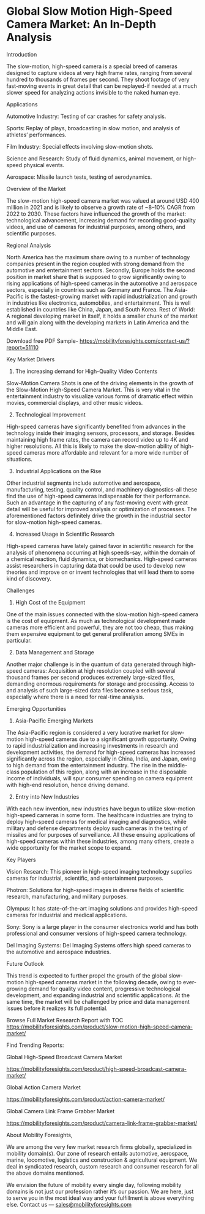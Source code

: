 # Global Slow Motion High-Speed Camera Market: An In-Depth Analysis

Introduction

The slow-motion, high-speed camera is a special breed of cameras designed to capture videos at very high frame rates, ranging from several hundred to thousands of frames per second. They shoot footage of very fast-moving events in great detail that can be replayed-if needed at a much slower speed for analyzing actions invisible to the naked human eye.

Applications

Automotive Industry: Testing of car crashes for safety analysis.

Sports: Replay of plays, broadcasting in slow motion, and analysis of athletes’ performances.

Film Industry: Special effects involving slow-motion shots.

Science and Research: Study of fluid dynamics, animal movement, or high-speed physical events.

Aerospace: Missile launch tests, testing of aerodynamics.

Overview of the Market

The slow-motion high-speed camera market was valued at around USD 400 million in 2021 and is likely to observe a growth rate of ~8–10% CAGR from 2022 to 2030. These factors have influenced the growth of the market: technological advancement, increasing demand for recording good-quality videos, and use of cameras for industrial purposes, among others, and scientific purposes.

Regional Analysis

North America has the maximum share owing to a number of technology companies present in the region coupled with strong demand from the automotive and entertainment sectors. Secondly, Europe holds the second position in market share that is supposed to grow significantly owing to rising applications of high-speed cameras in the automotive and aerospace sectors, especially in countries such as Germany and France. The Asia-Pacific is the fastest-growing market with rapid industrialization and growth in industries like electronics, automobiles, and entertainment. This is well established in countries like China, Japan, and South Korea. Rest of World: A regional developing market in itself, it holds a smaller chunk of the market and will gain along with the developing markets in Latin America and the Middle East.

Download free PDF Sample- https://mobilityforesights.com/contact-us/?report=51110

Key Market Drivers

1. The increasing demand for High-Quality Video Contents

Slow-Motion Camera Shots is one of the driving elements in the growth of the Slow-Motion High-Speed Camera Market. This is very vital in the entertainment industry to visualize various forms of dramatic effect within movies, commercial displays, and other music videos.

2. Technological Improvement

High-speed cameras have significantly benefited from advances in the technology inside their imaging sensors, processors, and storage. Besides maintaining high frame rates, the camera can record video up to 4K and higher resolutions. All this is likely to make the slow-motion ability of high-speed cameras more affordable and relevant for a more wide number of situations.

3. Industrial Applications on the Rise

Other industrial segments include automotive and aerospace, manufacturing, testing, quality control, and machinery diagnostics-all these find the use of high-speed cameras indispensable for their performance. Such an advantage in the capturing of any fast-moving event with great detail will be useful for improved analysis or optimization of processes. The aforementioned factors definitely drive the growth in the industrial sector for slow-motion high-speed cameras.

4. Increased Usage in Scientific Research

High-speed cameras have lately gained favor in scientific research for the analysis of phenomena occurring at high speeds-say, within the domain of a chemical reaction, fluid dynamics, or biomechanics. High-speed cameras assist researchers in capturing data that could be used to develop new theories and improve on or invent technologies that will lead them to some kind of discovery.

Challenges

1. High Cost of the Equipment

One of the main issues connected with the slow-motion high-speed camera is the cost of equipment. As much as technological development made cameras more efficient and powerful, they are not too cheap, thus making them expensive equipment to get general proliferation among SMEs in particular.

2. Data Management and Storage

Another major challenge is in the quantum of data generated through high-speed cameras: Acquisition at high resolution coupled with several thousand frames per second produces extremely large-sized files, demanding enormous requirements for storage and processing. Access to and analysis of such large-sized data files become a serious task, especially where there is a need for real-time analysis.

Emerging Opportunities

1. Asia-Pacific Emerging Markets

The Asia-Pacific region is considered a very lucrative market for slow-motion high-speed cameras due to a significant growth opportunity. Owing to rapid industrialization and increasing investments in research and development activities, the demand for high-speed cameras has increased significantly across the region, especially in China, India, and Japan, owing to high demand from the entertainment industry. The rise in the middle-class population of this region, along with an increase in the disposable income of individuals, will spur consumer spending on camera equipment with high-end resolution, hence driving demand.

2. Entry into New Industries

With each new invention, new industries have begun to utilize slow-motion high-speed cameras in some form. The healthcare industries are trying to deploy high-speed cameras for medical imaging and diagnostics, while military and defense departments deploy such cameras in the testing of missiles and for purposes of surveillance. All these ensuing applications of high-speed cameras within these industries, among many others, create a wide opportunity for the market scope to expand.

Key Players

Vision Research: This pioneer in high-speed imaging technology supplies cameras for industrial, scientific, and entertainment purposes.

Photron: Solutions for high-speed images in diverse fields of scientific research, manufacturing, and military purposes.

Olympus: It has state-of-the-art imaging solutions and provides high-speed cameras for industrial and medical applications.

Sony: Sony is a large player in the consumer electronics world and has both professional and consumer versions of high-speed camera technology.

Del Imaging Systems: Del Imaging Systems offers high speed cameras to the automotive and aerospace industries.

Future Outlook

This trend is expected to further propel the growth of the global slow-motion high-speed cameras market in the following decade, owing to ever-growing demand for quality video content, progressive technological development, and expanding industrial and scientific applications. At the same time, the market will be challenged by price and data management issues before it realizes its full potential.

Browse Full Market Research Report with TOC https://mobilityforesights.com/product/slow-motion-high-speed-camera-market/

Find Trending Reports:

Global High-Speed Broadcast Camera Market

https://mobilityforesights.com/product/high-speed-broadcast-camera-market/

Global Action Camera Market

https://mobilityforesights.com/product/action-camera-market/

Global Camera Link Frame Grabber Market

https://mobilityforesights.com/product/camera-link-frame-grabber-market/

About Mobility Foresights,

We are among the very few market research firms globally, specialized in mobility domain(s). Our zone of research entails automotive, aerospace, marine, locomotive, logistics and construction & agricultural equipment. We deal in syndicated research, custom research and consumer research for all the above domains mentioned.

We envision the future of mobility every single day, following mobility domains is not just our profession rather it’s our passion. We are here, just to serve you in the most ideal way and your fulfillment is above everything else. Contact us — sales@mobilityforesights.com
